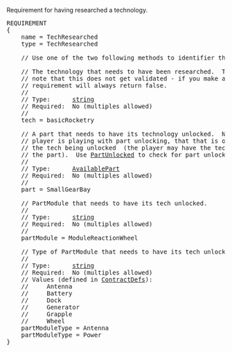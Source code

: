Requirement for having researched a technology.

<pre>
REQUIREMENT
{
    name = TechResearched
    type = TechResearched

    // Use one of the two following methods to identifier the tech(s).

    // The technology that needs to have been researched.  Take special
    // note that this does not get validated - if you make a typo, the
    // requirement will always return false.
    //
    // Type:      <a href="String-Type">string</a>
    // Required:  No (multiples allowed)
    //
    tech = basicRocketry

    // A part that needs to have its technology unlocked.  Note that if the
    // player is playing with part unlocking, that that is only checking for
    // the tech being unlocked  (the player may have the technology, but not
    // the part).  Use <a href=PartUnlocked-Requirement>PartUnlocked</a> to check for part unlocking.
    //
    // Type:      <a href="AvailablePart-Type">AvailablePart</a>
    // Required:  No (multiples allowed)
    //
    part = SmallGearBay

    // PartModule that needs to have its tech unlocked.
    //
    // Type:      <a href="String-Type">string</a>
    // Required:  No (multiples allowed)
    //
    partModule = ModuleReactionWheel

    // Type of PartModule that needs to have its tech unlocked.
    //
    // Type:      <a href="String-Type">string</a>
    // Required:  No (multiples allowed)
    // Values (defined in <a href="https://kerbalspaceprogram.com/api/class_fine_print_1_1_contract_defs.html">ContractDefs</a>):
    //     Antenna
    //     Battery
    //     Dock
    //     Generator
    //     Grapple
    //     Wheel
    partModuleType = Antenna
    partModuleType = Power
}
</pre>
